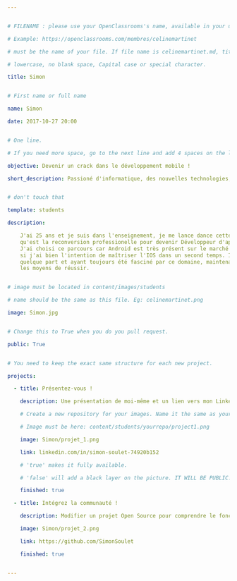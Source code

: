 ```yaml
---


# FILENAME : please use your OpenClassrooms's name, available in your url.

# Example: https://openclassrooms.com/membres/celinemartinet

# must be the name of your file. If file name is celinemartinet.md, title is celinemartinet.

# lowercase, no blank space, Capital case or special character.

title: Simon


# First name or full name

name: Simon

date: 2017-10-27 20:00


# One line.

# If you need more space, go to the next line and add 4 spaces on the left, as in 'description'.

objective: Devenir un crack dans le développement mobile !

short_description: Passioné d'informatique, des nouvelles technologies, de sport et du poker. A envi de rajouter le code à son panel.


# don't touch that

template: students

description:

    J'ai 25 ans et je suis dans l'enseignement, je me lance dance cette nouvelle aventure
    qu'est la reconversion professionelle pour devenir Développeur d'application Android.
    J'ai choisi ce parcours car Android est très présent sur le marché mobile, même
    si j'ai bien l'intention de maîtriser l'IOS dans un second temps. Il faut commencer
    quelque part et ayant toujours été fasciné par ce domaine, maintenant je me donne 
    les moyens de réussir.


# image must be located in content/images/students

# name should be the same as this file. Eg: celinemartinet.png

image: Simon.jpg


# Change this to True when you do you pull request.

public: True


# You need to keep the exact same structure for each new project.

projects:

  - title: Présentez-vous !

    description: Une présentation de moi-même et un lien vers mon LinkedIn.

    # Create a new repository for your images. Name it the same as your nickname and profile picture.

    # Image must be here: content/students/yourrepo/project1.png

    image: Simon/projet_1.png

    link: linkedin.com/in/simon-soulet-74920b152

    # 'true' makes it fully available.

    # 'false' will add a black layer on the picture. IT WILL BE PUBLIC!

    finished: true

  - title: Intégrez la communauté !

    description: Modifier un projet Open Source pour comprendre le fonctionnement de Git, de Github et des pull requests. 

    image: Simon/projet_2.png

    link: https://github.com/SimonSoulet

    finished: true


---
```

